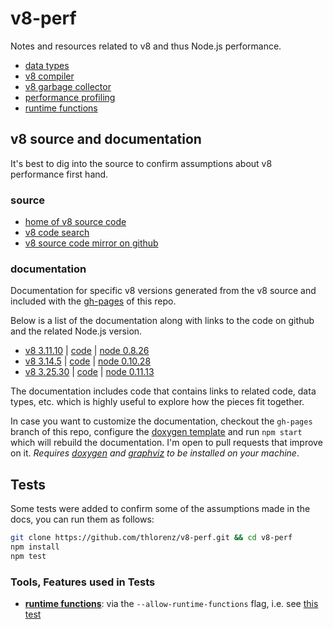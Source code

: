 # v8-perf

Notes and resources related to v8 and thus Node.js performance.

- [data types](https://github.com/thlorenz/v8-perf/blob/master/data-types.md)
- [v8 compiler](https://github.com/thlorenz/v8-perf/blob/master/compiler.md)
- [v8 garbage collector](https://github.com/thlorenz/v8-perf/blob/master/gc.md)
- [performance profiling](https://github.com/thlorenz/v8-perf/blob/master/performance-profiling.md)
- [runtime functions](https://github.com/thlorenz/v8-perf/blob/master/runtime-functions.md)

## v8 source and documentation

It's best to dig into the source to confirm assumptions about v8 performance first hand.

### source 

- [home of v8 source code](https://code.google.com/p/v8/)
- [v8 code search](https://code.google.com/p/v8/codesearch)
- [v8 source code mirror on github](https://github.com/v8/v8/)

### documentation

Documentation for specific v8 versions generated from the v8 source and included with the
[gh-pages](https://thlorenz.github.io/v8-perf/) of this repo.

Below is a list of the documentation along with links to the code on github and the related Node.js version.

- [v8 3.11.10](https://thlorenz.github.io/v8-perf/build/v8-3.11.10/html/) | [code](https://github.com/v8/v8/tree/3.11.10) | [node 0.8.26](https://github.com/joyent/node/tree/v0.8.26)
- [v8 3.14.5](https://thlorenz.github.io/v8-perf/build/v8-3.14.5/html/)   | [code](https://github.com/v8/v8/tree/3.14.5)  | [node 0.10.28](https://github.com/joyent/node/tree/v0.10.28)
- [v8 3.25.30](https://thlorenz.github.io/v8-perf/build/v8-3.25.30/html/) | [code](https://github.com/v8/v8/tree/3.25.30) | [node 0.11.13](https://github.com/joyent/node/tree/v0.11.13)

The documentation includes code that contains links to related code, data types, etc. which is highly useful to explore
how the pieces fit together.

In case you want to customize the documentation, checkout the `gh-pages` branch of this repo, configure the [doxygen
template](https://github.com/thlorenz/v8-perf/blob/gh-pages/build/template.doxygen) and run `npm start` which will
rebuild the documentation. I'm open to pull requests that improve on it. *Requires [doxygen](http://www.stack.nl/~dimitri/doxygen/download.html) and [graphviz](http://www.graphviz.org/Download..php) to be installed on your machine*.

## Tests

Some tests were added to confirm some of the assumptions made in the docs, you can run them as follows:

```sh
git clone https://github.com/thlorenz/v8-perf.git && cd v8-perf
npm install
npm test
```

### Tools, Features used in Tests

- [**runtime functions**](https://github.com/thlorenz/v8-perf/blob/master/runtime-functions.md): via the `--allow-runtime-functions`
  flag, i.e. see [this test](https://github.com/thlorenz/v8-perf/blob/master/test/fast-elements.js)
